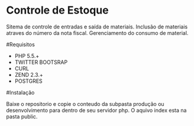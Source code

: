 # Controle de Estoque  

Sitema de controle de entradas e saída de materiais. 
Inclusão de materiais atraves do número da nota fiscal.
Gerenciamento do consumo de material.

#Requisitos

* PHP 5.5.+
* TWITTER BOOTSRAP
* CURL
* ZEND 2.3.+
* POSTGRES

#Instalação

Baixe o repositorio e copie o conteudo da subpasta produção ou desenvolvimento
para dentro de seu servidor php. O aquivo index esta na pasta public.
